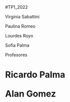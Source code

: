#TP1_2022
<p>
Virginia Sabattini
<p>
  Paulina Romeo
  <p>
    Lourdes Royo
    <p>
      Sofia Palma
      <p>
        Profesores
        <h1>
        Ricardo Palma
          <p>
        Alan Gomez
          </h1>
        
        
